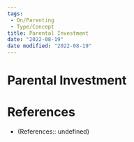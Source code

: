 ```yaml
---
tags:
 - On/Parenting
 - Type/Concept
title: Parental Investment
date: "2022-08-19"
date modified: "2022-08-19"
---
```


# Parental Investment

# References
- (References:: undefined)
